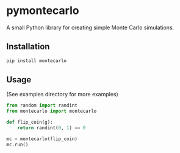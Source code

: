 # pymontecarlo
A small Python library for creating simple Monte Carlo simulations.

## Installation
```bash
pip install montecarlo
```

## Usage
(See examples directory for more examples)
```python
from random import randint
from montecarlo import montecarlo

def flip_coin(g):
    return randint(0, 1) == 0

mc = montecarlo(flip_coin)
mc.run()
```
